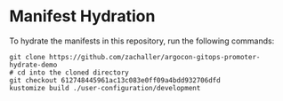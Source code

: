 # Manifest Hydration

To hydrate the manifests in this repository, run the following commands:

```shell
git clone https://github.com/zachaller/argocon-gitops-promoter-hydrate-demo
# cd into the cloned directory
git checkout 612748445961ac13c083e0ff09a4bdd932706dfd
kustomize build ./user-configuration/development
```
